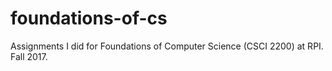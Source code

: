 # foundations-of-cs
Assignments I did for Foundations of Computer Science (CSCI 2200) at RPI. Fall 2017.
